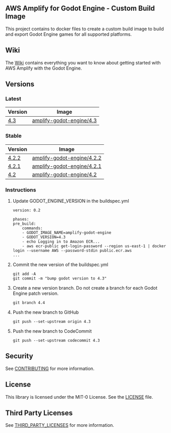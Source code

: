 ## AWS Amplify for Godot Engine - Custom Build Image

This project contains to docker files to create a custom build image to build and export Godot Engine games for all supported platforms.

## Wiki

The [Wiki](https://github.com/aws-samples/amplify-godot-engine/wiki) contains everything you want to know about getting started with AWS Amplify with the Godot Engine.

## Versions

### Latest

| Version | Image |
| --- | --- | 
| [4.3](https://godotengine.org/download/archive/4.3-stable) | [amplify-godot-engine/4.3]() |

### Stable

| Version | Image |
| --- | --- | 
| [4.2.2](https://godotengine.org/download/archive/4.2.2-stable) | [amplify-godot-engine/4.2.2]() |
| [4.2.1](https://godotengine.org/download/archive/4.2.1-stable) | [amplify-godot-engine/4.2.1]() |
| [4.2](https://godotengine.org/download/archive/4.2-stable) | [amplify-godot-engine/4.2]() |

### Instructions

1. Update GODOT_ENGINE_VERSION in the buildspec.yml
    ```
    version: 0.2

    phases:
    pre_build:
        commands:
        - GODOT_IMAGE_NAME=amplify-godot-engine
        - GODOT_VERSION=4.3
        - echo Logging in to Amazon ECR...
        - aws ecr-public get-login-password --region us-east-1 | docker login --username AWS --password-stdin public.ecr.aws
    ...
    ```
2. Commit the new version of the buildspec.yml
    ```
    git add -A
    git commit -m "bump godot version to 4.3"
    ```
3. Create a new version branch. Do not create a branch for each Godot Engine patch version.
    ```
    git branch 4.4
    ```
4. Push the new branch to GitHub
    ```
    git push --set-upstream origin 4.3
    ```
5. Push the new branch to CodeCommit
    ```
    git push --set-upstream codecommit 4.3
    ```

## Security

See [CONTRIBUTING](CONTRIBUTING.md#security-issue-notifications) for more information.

## License

This library is licensed under the MIT-0 License. See the [LICENSE](LICENSE.md) file.

## Third Party Licenses

See [THIRD_PARTY_LICENSES](THIRD_PARTY_LICENSES.md) for more information.
